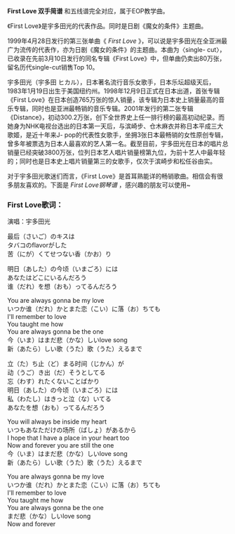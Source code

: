 

**First Love 双手简谱** 和五线谱完全对应，属于EOP教学曲。

《First Love》是宇多田光的代表作品。同时是日剧《魔女的条件》主题曲。

1999年4月28日发行的第三张单曲《 _First Love_
》，可以说是宇多田光在全亚洲最广为流传的代表作，亦为日剧《魔女的条件》的主题曲。本曲为〈single-
cut〉，已收录在先前3月10日发行的同名专辑《First Love》中，但单曲仍卖出80万张，留名历代single-cut销售Top 10。

宇多田光（宇多田
ヒカル），日本著名流行音乐女歌手，日本乐坛超级天后，1983年1月19日出生于美国纽约州。1998年12月9日正式在日本出道，首张专辑《First
Love》在日本创造765万张的惊人销量，该专辑为日本史上销量最高的音乐专辑，同时也是亚洲最畅销的音乐专辑。2001年发行的第二张专辑《Distance》，初动300.2万张，创下全世界史上任一排行榜的最高初动纪录。而她身为NHK电视台选出的日本第一天后，与滨崎步、仓木麻衣并称日本平成三大歌姬，是近十年来J-
pop的代表性女歌手，坐拥3张日本最畅销的女性原创专辑，曾多年被票选为日本人最喜欢的艺人第一名。截至目前，宇多田光在日本的唱片总销量已经突破3800万张，位列日本艺人唱片销量榜第九位，为前十艺人中最年轻的；同时也是日本史上唱片销量第三的女歌手，仅次于滨崎步和松任谷由实。

对于宇多田光歌迷们而言，《First Love》是首耳熟能详的畅销歌曲。相信会有很多朋友喜欢的。下面是 _First Love钢琴谱_
，感兴趣的朋友可以使用~

### First Love歌词：

演唱：宇多田光

最后（さいご）のキスは  
タバコのflavorがした  
苦（にが）くてせつない香（かお）り

明日（あした）の今顷（いまごろ）には  
あなたはどこにいるんだろう  
谁（だれ）を想（おも）ってるんだろう

You are always gonna be my love  
いつか谁（だれ）かとまた恋（こい）に落（お）ちても  
I'll remember to love  
You taught me how  
You are always gonna be the one  
今（いま）はまだ悲（かな）しいlove song  
新（あたら）しい歌（うた）歌（うた）えるまで

立（た）ち止（ど）まる时间（じかん）が  
动（うご）き出（だ）そうとしてる  
忘（わす）れたくないことばかり  
明日（あした）の今顷（いまごろ）には  
私（わたし）はきっと泣（な）いてる  
あなたを想（おも）ってるんだろう

You will always be inside my heart  
いつもあなただけの场所（ばしょ）があるから  
I hope that I have a place in your heart too  
Now and forever you are still the one  
今（いま）はまだ悲（かな）しいlove song  
新（あたら）しい歌（うた）歌（うた）えるまで

You are always gonna be my love  
いつか谁（だれ）かとまた恋（こい）に落（お）ちても  
I'll remember to love  
You taught me how  
You are always gonna be the one  
まだ悲（かな）しいlove song  
Now and forever


